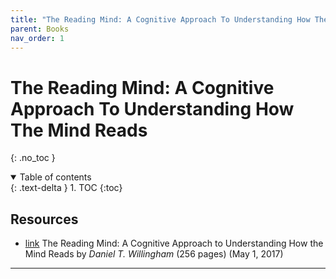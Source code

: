 ```yaml
---
title: "The Reading Mind: A Cognitive Approach To Understanding How The Mind Reads"
parent: Books
nav_order: 1
---
```


<!-- prettier-ignore-start -->
# The Reading Mind: A Cognitive Approach To Understanding How The Mind Reads
{: .no_toc }

<details open markdown="block">
  <summary>
    Table of contents
  </summary>
  {: .text-delta }
1. TOC
{:toc}
</details>

<!-- prettier-ignore-end -->

## Resources

-   [link](https://www.amazon.com/Reading-Mind-Cognitive-Approach-Understanding/dp/1119301378) The Reading Mind: A Cognitive Approach to Understanding How the Mind Reads by _Daniel T. Willingham_ (256 pages) (May 1, 2017)

---
